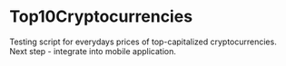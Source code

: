 # Top10Cryptocurrencies
Testing script for everydays prices of top-capitalized cryptocurrencies. 
Next step - integrate into mobile application.
